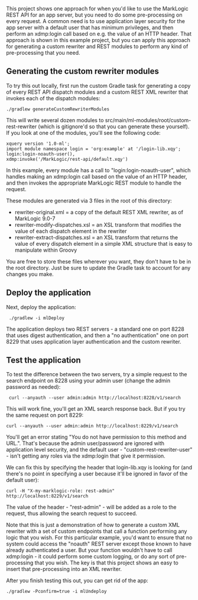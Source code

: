 This project shows one approach for when you'd like to use the MarkLogic REST API for an app server, but you need
to do some pre-processing on every request. A common need is to use application layer security for the app server
with a default user that has minimum privileges, and then perform an xdmp:login call based on e.g. the value of an 
HTTP header. That approach is shown in this example project, but you can apply this approach for generating a custom
rewriter and REST modules to perform any kind of pre-processing that you need. 

## Generating the custom rewriter modules

To try this out locally, first run the custom Gradle task for generating a copy of every REST API dispatch modules and
a custom REST XML rewriter that invokes each of the dispatch modules:

    ./gradlew generateCustomRewriterModules
    
This will write several dozen modules to src/main/ml-modules/root/custom-rest-rewriter (which is gitignore'd so that you
can generate these yourself). If you look at one of the modules, you'll see the following code:

    xquery version '1.0-ml';
    import module namespace login = 'org:example' at '/login-lib.xqy';
    login:login-noauth-user(),
    xdmp:invoke('/MarkLogic/rest-api/default.xqy')

In this example, every module has a call to "login:login-noauth-user", which handles making an xdmp:login call based
on the value of an HTTP header, and then invokes the appropriate MarkLogic REST module to handle the request. 

These modules are generated via 3 files in the root of this directory:

- rewriter-original.xml = a copy of the default REST XML rewriter, as of MarkLogic 9.0-7
- rewriter-modify-dispatches.xsl = an XSL transform that modifies the value of each dispatch element in the rewriter
- rewriter-extract-dispatches.xsl = an XSL transform that returns the value of every dispatch element in a simple XML
structure that is easy to manipulate within Groovy

You are free to store these files wherever you want, they don't have to be in the root directory. Just be sure to 
update the Gradle task to account for any changes you make. 


## Deploy the application

Next, deploy the application:

     ./gradlew -i mlDeploy

The application deploys two REST servers - a standard one on port 8228 that uses digest authentication, and then a
"no authentication" one on port 8229 that uses application layer authentication and the custom rewriter. 

## Test the application

To test the difference between the two servers, try a simple request to the search endpoint on 8228 using your admin user
(change the admin password as needed):

     curl --anyauth --user admin:admin http://localhost:8228/v1/search
  
This will work fine, you'll get an XML search response back. But if you try the same request on port 8229:

    curl --anyauth --user admin:admin http://localhost:8229/v1/search

You'll get an error stating "You do not have permission to this method and URL.". That's because the admin user/password
are ignored with application level security, and the default user - "custom-rest-rewriter-user" - isn't getting any
roles via the xdmp:login that give it permission. 

We can fix this by specifying the header that login-lib.xqy is looking for (and there's no point in specifying a user 
because it'll be ignored in favor of the default user):

    curl -H "X-my-marklogic-role: rest-admin" http://localhost:8229/v1/search

The value of the header - "rest-admin" - will be added as a role to the request, thus allowing the search request to 
succeed. 

Note that this is just a demonstration of how to generate a custom XML rewriter with a set of custom endpoints that 
call a function performing any logic that you wish. For this particular example, you'd want to ensure that no system
could access the "noauth" REST server except those known to have already authenticated a user. But your function wouldn't
have to call xdmp:login - it could perform some custom logging, or do any sort of pre-processing that you wish. The key
is that this project shows an easy to insert that pre-processing into an XML rewriter. 

After you finish testing this out, you can get rid of the app:

    ./gradlew -Pconfirm=true -i mlUndeploy
